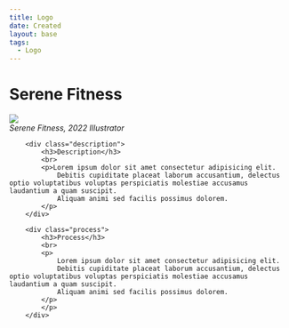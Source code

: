```yaml
---
title: Logo
date: Created
layout: base
tags:
  - Logo
---
```


<h1 class="main-title">Serene Fitness</h1> 
        <div class="serene">
            <img src="/images/combinedlogo.png">
        </div>
         <div class="i-title">
            <i>
                Serene Fitness, 2022
            </i>
            <i>
                Illustrator
            </i>
        </div>  

        <div class="description">
            <h3>Description</h3>
            <br>
            <p>Lorem ipsum dolor sit amet consectetur adipisicing elit. 
                Debitis cupiditate placeat laborum accusantium, delectus optio voluptatibus voluptas perspiciatis molestiae accusamus laudantium a quam suscipit. 
                Aliquam animi sed facilis possimus dolorem.
            </p>    
        </div>

        <div class="process">
            <h3>Process</h3>
            <br>
            <p>
                Lorem ipsum dolor sit amet consectetur adipisicing elit. 
                Debitis cupiditate placeat laborum accusantium, delectus optio voluptatibus voluptas perspiciatis molestiae accusamus laudantium a quam suscipit. 
                Aliquam animi sed facilis possimus dolorem.
            </p>    
            </p>
        </div>
